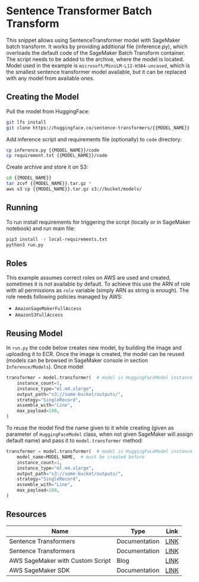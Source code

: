 # Sentence Transformer Batch Transform

This snippet allows using SentenceTransformer model with SageMaker batch transform. It works by providing additional
file (inference.py), which overloads the default code of the SageMaker Batch Transform container. The script needs to
be added to the archive, where the model is located. Model used in the example is `microsoft/MiniLM-L12-H384-uncased`,
which is the smallest sentence  transformer model available, but it can be replaced with any model from available ones. 

## Creating the Model

Pull the model from HuggingFace:

```bash
git lfs install
git clone https://huggingface.co/sentence-transformers/{{MODEL_NAME}}
```

Add inference script and requirements file (optionally) to `code` directory:

```bash
cp inference.py {{MODEL_NAME}}/code
cp requirement.txt {{MODEL_NAME}}/code
```

Create archive and store it on S3:

```bash
cd {{MODEL_NAME}}
tar zcvf {{MODEL_NAME}}.tar.gz *
aws s3 cp {{MODEL_NAME}}.tar.gz s3://bucket/models/
```

## Running

To run install requirements for triggering the script (locally or in SageMaker notebook) and run main file:

```bash
pip3 install -r local-requirements.txt
python3 run.py
```

## Roles
This example assumes correct roles on AWS are used and created, sometimes it is not available by default. To achieve this
use the ARN of role with all permissions as `role` variable (simply ARN as string is enough). The role needs following
policies managed by AWS:
* `AmazonSageMakerFullAccess`
* `AmazonS3FullAccess`

## Reusing Model

In `run.py` the code below creates new model, by building the image and uploading it to ECR. Once the image is created,
the model can be reused (models can be browsed in SageMaker console in section `Inference/Models`). Once model

```python
transformer = model.transformer(  # model is HuggingFaceModel instance
    instance_count=1,
    instance_type="ml.m4.xlarge",
    output_path="s3://some-bucket/outputs/",
    strategy="SingleRecord",
    assemble_with="Line",
    max_payload=100,
)
```

To reuse the model find the name given to it while creating (given as parameter of `HuggingFaceModel` class, when not
given SageMaker will assign default name) and pass it to `model.transformer` method:

```python
transformer = model.transformer(  # model is HuggingFaceModel instance
    model_name=MODEL_NAME,  # must be created before
    instance_count=1,
    instance_type="ml.m4.xlarge",
    output_path="s3://some-bucket/outputs/",
    strategy="SingleRecord",
    assemble_with="Line",
    max_payload=100,
)
```

## Resources

| Name                        | Type              | Link |
|-----------------------------|-------------------|------|
| Sentence Transformers       | Documentation     | [LINK](https://www.sbert.net/) |
| Sentence Transformers       | Documentation     | [LINK](https://huggingface.co/sentence-transformers) |
| AWS SageMaker with Custom Script | Blog         | [LINK](https://aws.amazon.com/blogs/machine-learning/hugging-face-on-amazon-sagemaker-bring-your-own-scripts-and-data/) |
| AWS SageMaker SDK           | Documentation     | [LINK](https://sagemaker.readthedocs.io/en/stable/) |

